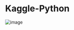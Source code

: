 # Kaggle-Python
![image](https://github.com/wang-emma/Kaggle-Python/assets/86592904/d6f7a17f-2259-43c5-85c4-15dd541ad368)
